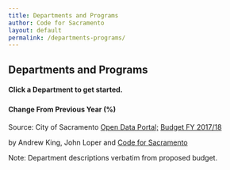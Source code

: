 ```yaml
---
title: Departments and Programs
author: Code for Sacramento
layout: default
permalink: /departments-programs/
---
```


## Departments and Programs

#### Click a Department to get started.

<!-- <h1> <center> City of Sacramento Budget 2015/16 </center></h1> -->

<p id="chart">

<h3 style="font-weight: bold"><center></center></h3>
<h4 id="legend-title">Change From Previous Year (%)</h4>
<div id="legend"></div>
<div id="footer">
<p class="alignleft"> Source: City of Sacramento <a href="http://data.cityofsacramento.org"> Open Data Portal;</a> <a href="http://data.cityofsacramento.org/datasets/00aa04d56178482b8b33248d32a2cd12_0"> Budget FY 2017/18 </a> </p>
<p class="alignright"> <span style="font-size: 14px"> by Andrew King, John Loper and <a href="http://codeforsacramento.org/"> Code for Sacramento </a></span></p>
<div style="clear: both;"></div>
<p class="alignleft"> Note: Department descriptions verbatim from proposed budget.</p>
</div>
<!-- <link rel="stylesheet" href="//maxcdn.bootstrapcdn.com/font-awesome/4.3.0/css/font-awesome.min.css"> -->
<!-- <script src="http://d3js.org/d3.v3.min.js"></script> -->
<script src="/js/departments-programs.js"></script>

